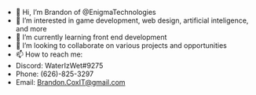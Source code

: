 - 👋 Hi, I’m Brandon of @EnigmaTechnologies  
- 👀 I’m interested in game development, web design, artificial inteligence, and more
- 🌱 I’m currently learning front end development
- 💞️ I’m looking to collaborate on various projects and opportunities
- 📫 How to reach me:
- Discord: WaterIzWet#9275
- Phone: (626)-825-3297
- Email: Brandon.CoxIT@gmail.com
